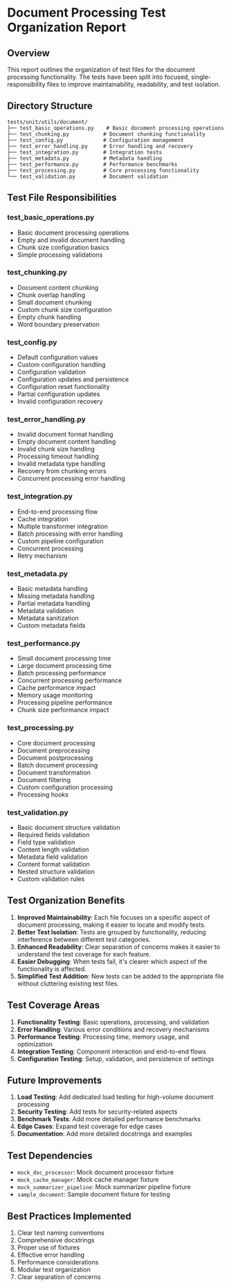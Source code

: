 # Document Processing Test Organization Report

## Overview

This report outlines the organization of test files for the document processing functionality. The tests have been split into focused, single-responsibility files to improve maintainability, readability, and test isolation.

## Directory Structure

```
tests/unit/utils/document/
├── test_basic_operations.py    # Basic document processing operations
├── test_chunking.py           # Document chunking functionality
├── test_config.py             # Configuration management
├── test_error_handling.py     # Error handling and recovery
├── test_integration.py        # Integration tests
├── test_metadata.py           # Metadata handling
├── test_performance.py        # Performance benchmarks
├── test_processing.py         # Core processing functionality
└── test_validation.py         # Document validation
```

## Test File Responsibilities

### test_basic_operations.py

- Basic document processing operations
- Empty and invalid document handling
- Chunk size configuration basics
- Simple processing validations

### test_chunking.py

- Document content chunking
- Chunk overlap handling
- Small document chunking
- Custom chunk size configuration
- Empty chunk handling
- Word boundary preservation

### test_config.py

- Default configuration values
- Custom configuration handling
- Configuration validation
- Configuration updates and persistence
- Configuration reset functionality
- Partial configuration updates
- Invalid configuration recovery

### test_error_handling.py

- Invalid document format handling
- Empty document content handling
- Invalid chunk size handling
- Processing timeout handling
- Invalid metadata type handling
- Recovery from chunking errors
- Concurrent processing error handling

### test_integration.py

- End-to-end processing flow
- Cache integration
- Multiple transformer integration
- Batch processing with error handling
- Custom pipeline configuration
- Concurrent processing
- Retry mechanism

### test_metadata.py

- Basic metadata handling
- Missing metadata handling
- Partial metadata handling
- Metadata validation
- Metadata sanitization
- Custom metadata fields

### test_performance.py

- Small document processing time
- Large document processing time
- Batch processing performance
- Concurrent processing performance
- Cache performance impact
- Memory usage monitoring
- Processing pipeline performance
- Chunk size performance impact

### test_processing.py

- Core document processing
- Document preprocessing
- Document postprocessing
- Batch document processing
- Document transformation
- Document filtering
- Custom configuration processing
- Processing hooks

### test_validation.py

- Basic document structure validation
- Required fields validation
- Field type validation
- Content length validation
- Metadata field validation
- Content format validation
- Nested structure validation
- Custom validation rules

## Test Organization Benefits

1. **Improved Maintainability**: Each file focuses on a specific aspect of document processing, making it easier to locate and modify tests.
2. **Better Test Isolation**: Tests are grouped by functionality, reducing interference between different test categories.
3. **Enhanced Readability**: Clear separation of concerns makes it easier to understand the test coverage for each feature.
4. **Easier Debugging**: When tests fail, it's clearer which aspect of the functionality is affected.
5. **Simplified Test Addition**: New tests can be added to the appropriate file without cluttering existing test files.

## Test Coverage Areas

1. **Functionality Testing**: Basic operations, processing, and validation
2. **Error Handling**: Various error conditions and recovery mechanisms
3. **Performance Testing**: Processing time, memory usage, and optimization
4. **Integration Testing**: Component interaction and end-to-end flows
5. **Configuration Testing**: Setup, validation, and persistence of settings

## Future Improvements

1. **Load Testing**: Add dedicated load testing for high-volume document processing
2. **Security Testing**: Add tests for security-related aspects
3. **Benchmark Tests**: Add more detailed performance benchmarks
4. **Edge Cases**: Expand test coverage for edge cases
5. **Documentation**: Add more detailed docstrings and examples

## Test Dependencies

- `mock_doc_processor`: Mock document processor fixture
- `mock_cache_manager`: Mock cache manager fixture
- `mock_summarizer_pipeline`: Mock summarizer pipeline fixture
- `sample_document`: Sample document fixture for testing

## Best Practices Implemented

1. Clear test naming conventions
2. Comprehensive docstrings
3. Proper use of fixtures
4. Effective error handling
5. Performance considerations
6. Modular test organization
7. Clear separation of concerns
